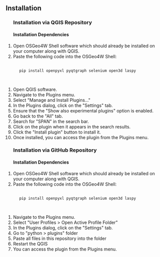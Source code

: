 <!DOCTYPE html>
<html>
<head>
</head>
<body>
  <!-- Diğer bölümler -->

  <h2>Installation</h2>

  <ol>
    <h3>Installation via QGIS Repository</h3>
    <h4>Installation Dependencies</h4>
    <li>Open OSGeo4W Shell software which should already be installed on your computer along with QGIS.</li>
    <li>Paste the following code into the OSGeo4W Shell:</li>
  </ol>

  <pre>
    <code>
      pip install openpyxl pyqtgraph selenium open3d laspy
    </code>
  </pre>

  <ol>
    <li>Open QGIS software.</li>
    <li>Navigate to the Plugins menu.</li>
    <li>Select "Manage and Install Plugins..."</li>
    <li>In the Plugins dialog, click on the "Settings" tab.</li>
    <li>Ensure that the "Show also experimental plugins" option is enabled.</li>
    <li>Go back to the "All" tab.</li>
    <li>Search for "SPAN" in the search bar.</li>
    <li>Click on the plugin when it appears in the search results.</li>
    <li>Click the "Install plugin" button to install it.</li>
    <li>Once installed, you can access the plugin from the Plugins menu.</li>
  </ol>
  <ol>
    <h3>Installation via GitHub Repository</h3>
    <h4>Installation Dependencies</h4>
    <li>Open OSGeo4W Shell software which should already be installed on your computer along with QGIS.</li>
    <li>Paste the following code into the OSGeo4W Shell:</li>
  </ol>

  <pre>
    <code>
      pip install openpyxl pyqtgraph selenium open3d laspy
    </code>
  </pre>

  <ol>
    <li>Navigate to the Plugins menu.</li>
    <li>Select "User Profiles > Open Active Profile Folder"</li>
    <li>In the Plugins dialog, click on the "Settings" tab.</li>
    <li>Go to "python > plugins" folder</li>
    <li>Paste all files in this repository into the folder</li>
    <li>Restart the QGIS</li>
    <li> You can access the plugin from the Plugins menu.</li></li>
  </ol>

  <!-- Diğer bölümler -->

</body>
</html>

